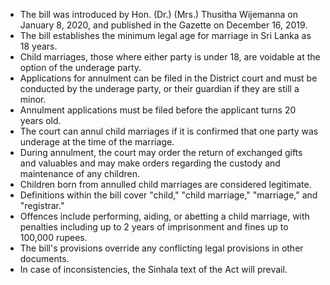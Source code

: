 - The bill was introduced by Hon. (Dr.) (Mrs.) Thusitha Wijemanna on January 8, 2020, and published in the Gazette on December 16, 2019.
- The bill establishes the minimum legal age for marriage in Sri Lanka as 18 years.
- Child marriages, those where either party is under 18, are voidable at the option of the underage party.
- Applications for annulment can be filed in the District court and must be conducted by the underage party, or their guardian if they are still a minor.
- Annulment applications must be filed before the applicant turns 20 years old.
- The court can annul child marriages if it is confirmed that one party was underage at the time of the marriage.
- During annulment, the court may order the return of exchanged gifts and valuables and may make orders regarding the custody and maintenance of any children.
- Children born from annulled child marriages are considered legitimate.
- Definitions within the bill cover "child," "child marriage," "marriage," and "registrar."
- Offences include performing, aiding, or abetting a child marriage, with penalties including up to 2 years of imprisonment and fines up to 100,000 rupees.
- The bill's provisions override any conflicting legal provisions in other documents.
- In case of inconsistencies, the Sinhala text of the Act will prevail.